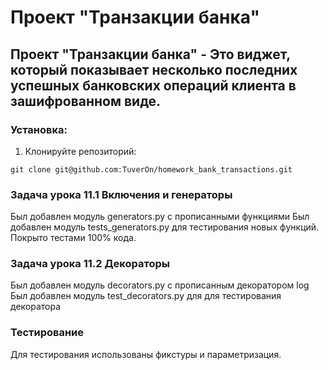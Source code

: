 # Проект "Транзакции банка"

## Проект "Транзакции банка" - Это виджет, который показывает несколько последних успешных банковских операций клиента в зашифрованном виде.

### Установка:

1. Клонируйте репозиторий:
```
git clone git@github.com:TuverOn/homework_bank_transactions.git
```

### Задача урока 11.1 Включения и генераторы
Был добавлен модуль generators.py с прописанными функциями
Был добавлен модуль tests_generators.py для тестирования новых функций. Покрыто тестами 100% кода.

### Задача урока 11.2 Декораторы
Был добавлен модуль decorators.py с прописанным декоратором log
Был добавлен модуль test_decorators.py для для тестирования декоратора

### Тестирование
Для тестирования использованы фикстуры и параметризация.
